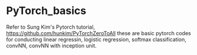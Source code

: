 # PyTorch_basics

Refer to Sung Kim's Pytorch tutorial, https://github.com/hunkim/PyTorchZeroToAll
these are basic pytorch codes for conducting linear regressin, logistic regression, softmax classification, convNN, convNN with inception unit.